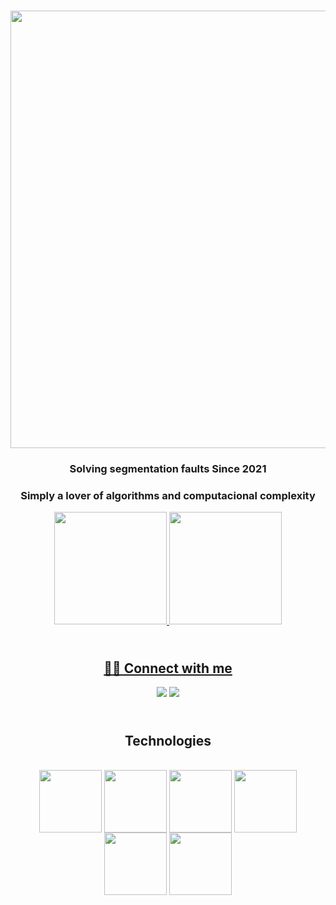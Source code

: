 <h1 align="center">
 <img src="https://media2.giphy.com/media/11KzOet1ElBDz2/giphy.gif?cid=ecf05e47jhbab2dwqwqe8vlo0t3v170bdv3hl56uqeh5qtk6&ep=v1_gifs_related&rid=giphy.gif&ct=g" width="700">  
</h1>
<h3 align = "center"> 
  Solving segmentation faults Since 2021
<h3 align="center">
  Simply a lover of algorithms and computacional complexity
</h3>
<div align="center">
 
  <a href="https://github.com/isrreal">
  <img height="180em" src="https://github-readme-stats.vercel.app/api?username=isrreal&show_icons=true&theme=dracula&include_all_commits=true&count_private=true"/>
  <img height="180em" src="https://github-readme-stats.vercel.app/api/top-langs/?username=isrreal&layout=compact&langs_count=7&theme=dracula"/>

  
 ##  <br /> 🙋‍♂️ Connect with me 
 
<div> 
  <a href="https://instagram.com/isreal.cpp" target="_blank"><img src="https://img.shields.io/badge/-Instagram-%23E4405F?style=for-the-badge&logo=instagram&logoColor=white" target="_blank"></a>
  <a href = "mailto:souzaferreira437@gmail.com"><img src="https://img.shields.io/badge/-Gmail-%23333?style=for-the-badge&logo=gmail&logoColor=white" target="_blank"></a> 


## <br /> Technologies

  
<div style="display: inline_block"><br>

 <img width="100" align="center" src="https://cdn.jsdelivr.net/gh/devicons/devicon/icons/cplusplus/cplusplus-original.svg" />
 <img width="100" align="center" src="https://cdn.jsdelivr.net/gh/devicons/devicon/icons/c/c-original.svg" />        
 <img width="100" align="center" src="https://cdn.jsdelivr.net/gh/devicons/devicon/icons/python/python-original.svg" />          
 <img width="100" align="center" src="https://cdn.jsdelivr.net/gh/devicons/devicon/icons/postgresql/postgresql-original.svg" />  
 <img width="100" align="center" src="https://cdn.jsdelivr.net/gh/devicons/devicon/icons/git/git-original.svg" />
 <img width="100" align="center" src="https://cdn.jsdelivr.net/gh/devicons/devicon/icons/debian/debian-original.svg" />
          
          
 
    
</div>
